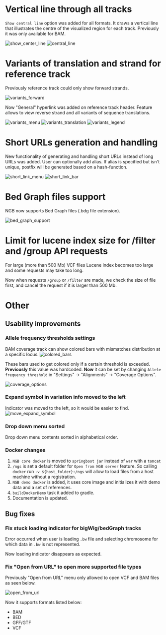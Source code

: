 # Vertical line through all tracks

`Show central line` option was added for all formats. It draws a vertical line that illustrates the centre of the visualized region for each track. Previously it was only available for BAM.

![show_center_line](images/show_center_line.png)
![central_line](images/central_line.png)

# Variants of translation and strand for reference track

Previously reference track could only show forward strands.

![variants_forward](images/variants_forward.png)

Now "General" hyperlink was added on reference track header. 
Feature allows to view reverse strand and all variants of sequence translations. 

![variants_menu](images/variants_menu.png)
![variants_translation](images/variants_translation.png)
![variants_legend](images/variants_legend.png)

# Short URLs generation and handling

New functionality of generating and handling short URLs instead of long URLs was added.
User can optionally add alias. If alias is specified but isn't unique, postfix will be generated based on a hash-function.

![short_link_menu](images/short_link_menu.png)
![short_link_bar](images/short_link_bar.png)

# Bed Graph files support

NGB now supports Bed Graph files (.bdg file extension).

![bed_graph_support](images/bed_graph_support.png)

# Limit for lucene index size for /filter and /group API requests

For large (more than 500 Mb) VCF files Lucene index becomes too large and some requests may take too long.

Now when requests `/group` or `/filter` are made, we check the size of file first, and cancel the request if it is larger than 500 Mb.

# Other

## Usability improvements

### Allele frequency thresholds settings

BAM coverage track can show colored bars with mismatches distribution at a specific locus.
![colored_bars](images/colored_bars.png)

These bars used to get colored only if a certain threshold is exceeded.
**Previously** this value was hardcoded. **Now** it can be set by changing `Allele frequency threshold` in "Settings" -> "Alignments" -> "Coverage Options".

![coverage_options](images/coverage_options.png)

### Expand symbol in variation info moved to the left

Indicator was moved to the left, so it would be easier to find.
![move_expand_symbol](images/move_expand_symbol.png)

### Drop down menu sorted

Drop down menu contents sorted in alphabetical order.

### Docker changes

1. `NGB core docker` is moved to `springboot jar` instead of `war` with a `tomcat`
2. `/ngs` is set a default folder for `Open from NGB server` feature. So calling `docker` run ```-v ${host_folder}:/ngs``` will allow to load files from a host machine without a registration.
3. `NGB demo docker` is added, it uses core image and initializes it with demo data and a set of references.
4. `buildDockerDemo` task it added to gradle.
5. Documentation is updated.

## Bug fixes

### Fix stuck loading indicator for bigWig/bedGraph tracks

Error occurred when user is loading `.bw` file and selecting chromosome for which data in `.bw` is not represented.

Now loading indicator disappears as expected.

### Fix "Open from URL" to open more supported file types

Previously "Open from URL" menu only allowed to open VCF and BAM files as seen below.

![open_from_url](images/open_from_url_bug.png)

Now it supports formats listed below:
* BAM
* BED
* GFF/GTF
* VCF